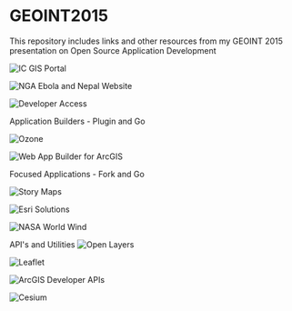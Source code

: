 # GEOINT2015
This repository includes links and other resources from my GEOINT 2015 presentation on Open Source Application Development


![IC GIS Portal]("http://urlhere")

![NGA Ebola and Nepal Website]("https://nga.maps.arcgis.com/home/")

![Developer Access]("https://developers.arcgis.com/")

Application Builders - Plugin and Go

![Ozone]("http://ozone-development.github.io/ozone-website/")

![Web App Builder for ArcGIS]("http://doc.arcgis.com/en/web-appbuilder/")

Focused Applications - Fork and Go

![Story Maps]("http://storymaps.arcgis.com/en/")

![Esri Solutions]("http://esri.github.io/#Intelligence")

![NASA World Wind]("https://github.com/nasa")

API's and Utilities
![Open Layers]("https://github.com/openlayers/ol3")

![Leaflet]("https://github.com/Leaflet/Leaflet")

![ArcGIS Developer APIs]("http://developers.arcgis.com/")

![Cesium]("http://cesiumjs.org/")
